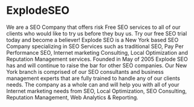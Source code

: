 ExplodeSEO
==========

We are a SEO Company that offers risk Free SEO services to all of our clients who would like to try us before they buy us. Try our free SEO trial today and become a believer! Explode SEO  is a New York based SEO Company specializing in SEO Services such as traditional SEO, Pay Per Performance SEO, Internet marketing Consulting, Local Optimization and Reputation Management services. Founded in May of 2005 Explode SEO  has and will continue to raise the bar for other SEO companies. Our New York branch is comprised of our SEO consultants and business management experts that are fully trained to handle any of our clients needs. The company as a whole can and will help you with all of your Internet marketing needs from SEO, Local Optimization, SEO Consulting, Reputation Management, Web Analytics &amp; Reporting.